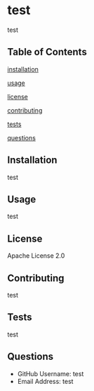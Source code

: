 
# test

test

## Table of Contents

[installation](#installation)
      
[usage](#usage)
      
[license](#license)
      
[contributing](#contributing)
      
[tests](#tests)
      
[questions](#questions)
      

## Installation

test

## Usage

test

## License

Apache License 2.0

## Contributing

test

## Tests

test

## Questions

  * GitHub Username: test
  * Email Address: test

  